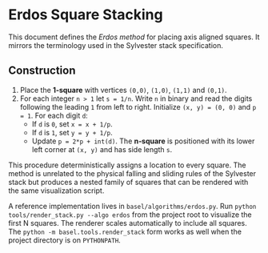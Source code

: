# Erdos Square Stacking

This document defines the *Erdos method* for placing axis aligned squares.
It mirrors the terminology used in the Sylvester stack specification.

## Construction

1. Place the **1‑square** with vertices `(0,0)`, `(1,0)`, `(1,1)` and `(0,1)`.
2. For each integer `n > 1` let `s = 1/n`.  Write `n` in binary and read the
   digits following the leading `1` from left to right.  Initialize
   `(x, y) = (0, 0)` and `p = 1`.
   For each digit `d`:
   - If `d` is `0`, set `x = x + 1/p`.
   - If `d` is `1`, set `y = y + 1/p`.
   - Update `p = 2*p + int(d)`.
   The **n‑square** is positioned with its lower left corner at `(x, y)` and has
   side length `s`.

This procedure deterministically assigns a location to every square.  The method
is unrelated to the physical falling and sliding rules of the Sylvester stack but
produces a nested family of squares that can be rendered with the same
visualization script.

A reference implementation lives in `basel/algorithms/erdos.py`.  Run
``python tools/render_stack.py --algo erdos`` from the project root to
visualize the first N squares.  The renderer scales automatically to include
all squares.  The ``python -m basel.tools.render_stack`` form works as well
when the project directory is on ``PYTHONPATH``.

